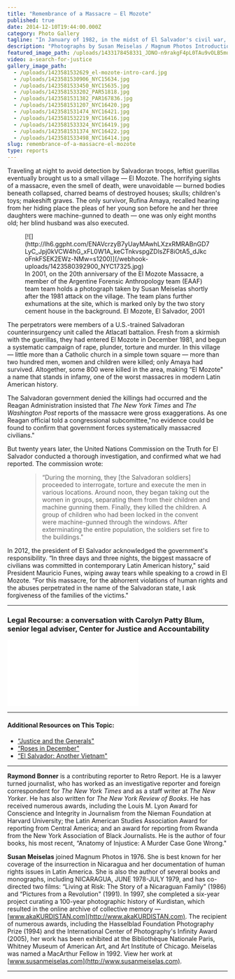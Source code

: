```yaml
---
title: "Remembrance of a Massacre — El Mozote"
published: true
date: 2014-12-10T19:44:00.000Z
category: Photo Gallery
tagline: "In January of 1982, in the midst of El Salvador's civil war, photographer Susan Meiselas and I clandestinely crossed the border from Honduras to begin a reporting assignment behind guerrilla lines. "
description: "Photographs by Susan Meiselas / Magnum Photos Introduction by Raymond Bonner "
featured_image_path: /uploads/1433178458331_JDNO-n9rakgF4pL0TAu9vOLB5muo879kQ-xXRhEGZewERJyBrol_Okw0Ot7KWLkRL8WW74pCbAZ1i1FqehcWXNioAA0NNxg%3Ds1600
video: a-search-for-justice
gallery_image_path:
  - /uploads/1423581532629_el-mozote-intro-card.jpg
  - /uploads/1423581530906_NYC15634.jpg
  - /uploads/1423581533450_NYC15635.jpg
  - /uploads/1423581533202_PAR51818.jpg
  - /uploads/1423581531382_PAR167836.jpg
  - /uploads/1423581531207_NYC16420.jpg
  - /uploads/1423581531474_NYC16421.jpg
  - /uploads/1423581532219_NYC16416.jpg
  - /uploads/1423581533324_NYC16419.jpg
  - /uploads/1423581531374_NYC16422.jpg
  - /uploads/1423581533498_NYC16414.jpg
slug: remembrance-of-a-massacre-el-mozote
type: reports
---
```


Traveling at night to avoid detection by Salvadoran troops, leftist guerillas eventually brought us to a small village — El Mozote. The horrifying sights of a massacre, even the smell of death, were unavoidable — burned bodies beneath collapsed, charred beams of destroyed houses; skulls; children's toys; makeshift graves. The only survivor, Rufina Amaya, recalled hearing from her hiding place the pleas of her young son before he and her three daughters were machine-gunned to death — one was only eight months old; her blind husband was also executed.

<figure data-type="image">[![](http://lh6.ggpht.com/ENAVcrzyB7yUayMAwhLXzxRMRABnGD7LyC_Jpj0kVCW4hG_xFL0W1A_keCTnkvspgZDlsZF8iOtA5_dJkcoFnkFSEK2EWz-NMw=s1200)](/webhook-uploads/1423580392900_NYC17325.jpg)

<figcaption>In 2001, on the 20th anniversary of the El Mozote Massacre, a member of the Argentine Forensic Anthropology team (EAAF) team team holds a photograph taken by Susan Meiselas shortly after the 1981 attack on the village. The team plans further exhumations at the site, which is marked only by the two story cement house in the background. El Mozote, El Salvador, 2001
</figcaption>

</figure>

The perpetrators were members of a U.S.-trained Salvadoran counterinsurgency unit called the Atlacatl battalion. Fresh from a skirmish with the guerillas, they had entered El Mozote in December 1981, and begun a systematic campaign of rape, plunder, torture and murder. In this village — little more than a Catholic church in a simple town square — more than two hundred men, women and children were killed; only Amaya had survived. Altogether, some 800 were killed in the area, making “El Mozote" a name that stands in infamy, one of the worst massacres in modern Latin American history.

The Salvadoran government denied the killings had occurred and the Reagan Administration insisted that _The New York Times_ and _The Washington Post_ reports of the massacre were gross exaggerations. As one Reagan official told a congressional subcomittee,"no evidence could be found to confirm that government forces systematically massacred civilians."

But twenty years later, the United Nations Commission on the Truth for El Salvador conducted a thorough investigation, and confirmed what we had reported. The commission wrote:

<figure data-type="quote">

> “During the morning, they [the Salvadoran soldiers] proceeded to interrogate, torture and execute the men in various locations. Around noon, they began taking out the women in groups, separating them from their children and machine gunning them. Finally, they killed the children. A group of children who had been locked in the convent were machine-gunned through the windows. After exterminating the entire population, the soldiers set fire to the buildings."

</figure>

In 2012, the president of El Salvador acknowledged the government's responsibility. “In three days and three nights, the biggest massacre of civilians was committed in contemporary Latin American history," said President Mauricio Funes, wiping away tears while speaking to a crowd in El Mozote. “For this massacre, for the abhorrent violations of human rights and the abuses perpetrated in the name of the Salvadoran state, I ask forgiveness of the families of the victims."

* * *

### Legal Recourse: a conversation with Carolyn Patty Blum, senior legal adviser, Center for Justice and Accountability

<style>.embed-container { position: relative; padding-bottom: 56.25%; height: 0; overflow: hidden; max-width: 100%; height: auto; } .embed-container iframe, .embed-container object, .embed-container embed { position: absolute; top: 0; left: 0; width: 100%; height: 100%; }</style>

<iframe src="//player.vimeo.com/video/111295901?title=0&amp;byline=0&amp;portrait=0" frameborder="0" webkitallowfullscreen="" mozallowfullscreen="" allowfullscreen=""></iframe>

* * *

#### Additional Resources on This Topic:

*   [“Justice and the Generals"](http://gailpellettproductions.com/justice-and-the-generals/)
*   [“Roses in December"](http://firstrunfeatures.com/rosesindecemberdvd.html)
*   [“El Salvador: Another Vietnam"](http://icarusfilms.com/cat97/a-e/esav.html)

* * *

**Raymond Bonner** is a contributing reporter to Retro Report. He is a lawyer turned journalist, who has worked as an investigative reporter and foreign correspondent for _The New York Times_ and as a staff writer at _The New Yorker_. He has also written for _The New York Review of Books_. He has received numerous awards, including the Louis M. Lyon Award for Conscience and Integrity in Journalism from the Nieman Foundation at Harvard University; the Latin American Studies Association Award for reporting from Central America; and an award for reporting from Rwanda from the New York Association of Black Journalists. He is the author of four books, his most recent, “Anatomy of Injustice: A Murder Case Gone Wrong."

**Susan Meiselas** joined Magnum Photos in 1976\. She is best known for her coverage of the insurrection in Nicaragua and her documentation of human rights issues in Latin America. She is also the author of several books and monographs, including NICARAGUA, JUNE 1978-JULY 1979, and has co-directed two films: “Living at Risk: The Story of a Nicaraguan Family" (1986) and “Pictures from a Revolution" (1991). In 1997, she completed a six-year project curating a 100-year photographic history of Kurdistan, which resulted in the online archive of collective memory — [www.akaKURDISTAN.com](http://www.akaKURDISTAN.com). The recipient of numerous awards, including the Hasselblad Foundation Photography Prize (1994) and the International Center of Photography's Infinity Award (2005), her work has been exhibited at the Bibliothèque Nationale Paris, Whitney Museum of American Art, and Art Institute of Chicago. Meiselas was named a MacArthur Fellow in 1992\. View her work at [www.susanmeiselas.com](http://www.susanmeiselas.com).

---
